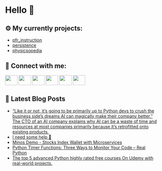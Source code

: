 # Hello 👋

## ⚙️ My currently projects:
- [pfr_instruction](https://github.com/bullbesh/pfr_instruction)
- [persistence](https://github.com/bullbesh/persistence)
- [physicsopedia](https://github.com/bullbesh/physicsopedia)

## 🔎 Connect with me:
[<img height="32" width="40" src="https://cdn.jsdelivr.net/npm/simple-icons@v5/icons/telegram.svg" />](https://t.me/bullbesh)
[<img height="32" width="40" src="https://cdn.jsdelivr.net/npm/simple-icons@v5/icons/vk.svg" />](https://vk.com/bullbesh)
[<img height="32" width="40" src="https://cdn.jsdelivr.net/npm/simple-icons@v5/icons/twitter.svg" />](https://twitter.com/bullbesh1)
[<img height="32" width="40" src="https://cdn.jsdelivr.net/npm/simple-icons@v5/icons/instagram.svg" />](https://www.instagram.com/bullbesh)
[<img height="32" width="40" src="https://cdn.jsdelivr.net/npm/simple-icons@v5/icons/reddit.svg" />](https://www.reddit.com/user/bullbesh)
[<img height="32" width="40" src="https://cdn.jsdelivr.net/npm/simple-icons@v5/icons/youtube.svg" />](https://www.youtube.com/channel/UCtfjRs6uzgq5mfm8S06WTcg)

## 📕 Latest Blog Posts
<!-- BLOG-POST-LIST:START -->
- [“Like it or not, it’s going to be primarily up to Python devs to crush the business side’s dreams AI can magically make their company better.” The CTO of an AI company explains why AI can be a waste of time and resources at most companies primarily because it’s retrofitted onto existing products.](https://www.reddit.com/r/Python/comments/tkyuz8/like_it_or_not_its_going_to_be_primarily_up_to/)
- [I need some help 🥲](https://www.reddit.com/r/Python/comments/tkypgf/i_need_some_help/)
- [Minos Demo - Stocks Index Wallet with Microservices](https://www.reddit.com/r/Python/comments/tkv9ax/minos_demo_stocks_index_wallet_with_microservices/)
- [Python Timer Functions: Three Ways to Monitor Your Code – Real Python](https://www.reddit.com/r/Python/comments/tkv08a/python_timer_functions_three_ways_to_monitor_your/)
- [The top 5 advanced Python highly rated free courses On Udemy with real-world projects.](https://www.reddit.com/r/Python/comments/tkuqsi/the_top_5_advanced_python_highly_rated_free/)
<!-- BLOG-POST-LIST:END -->

